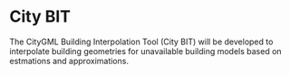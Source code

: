 # City BIT

The CityGML Building Interpolation Tool (City BIT) will be developed to interpolate building geometries for unavailable building models based on estmations and approximations. 

